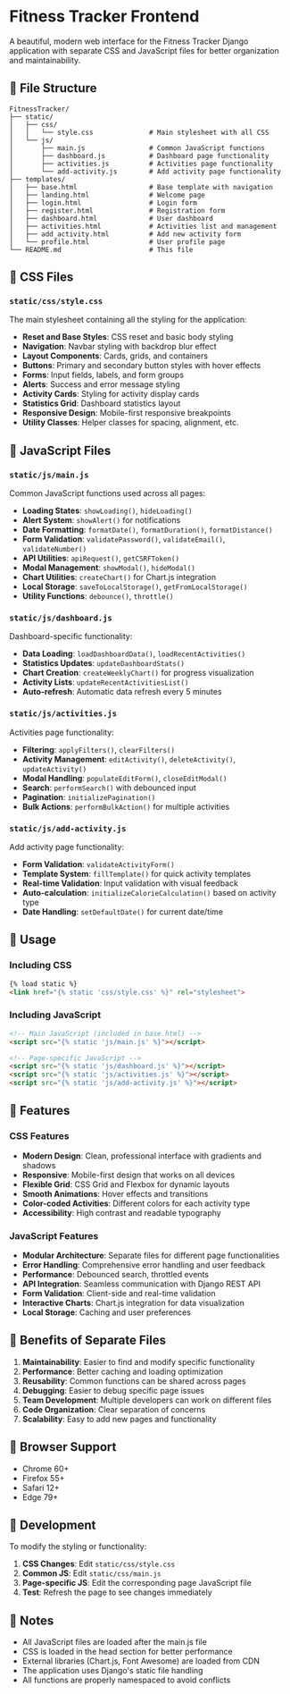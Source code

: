 # Fitness Tracker Frontend

A beautiful, modern web interface for the Fitness Tracker Django application with separate CSS and JavaScript files for better organization and maintainability.

## 📁 File Structure

```
FitnessTracker/
├── static/
│   ├── css/
│   │   └── style.css              # Main stylesheet with all CSS
│   └── js/
│       ├── main.js                # Common JavaScript functions
│       ├── dashboard.js           # Dashboard page functionality
│       ├── activities.js          # Activities page functionality
│       └── add-activity.js        # Add activity page functionality
├── templates/
│   ├── base.html                  # Base template with navigation
│   ├── landing.html               # Welcome page
│   ├── login.html                 # Login form
│   ├── register.html              # Registration form
│   ├── dashboard.html             # User dashboard
│   ├── activities.html            # Activities list and management
│   ├── add_activity.html          # Add new activity form
│   └── profile.html               # User profile page
└── README.md                      # This file
```

## 🎨 CSS Files

### `static/css/style.css`
The main stylesheet containing all the styling for the application:

- **Reset and Base Styles**: CSS reset and basic body styling
- **Navigation**: Navbar styling with backdrop blur effect
- **Layout Components**: Cards, grids, and containers
- **Buttons**: Primary and secondary button styles with hover effects
- **Forms**: Input fields, labels, and form groups
- **Alerts**: Success and error message styling
- **Activity Cards**: Styling for activity display cards
- **Statistics Grid**: Dashboard statistics layout
- **Responsive Design**: Mobile-first responsive breakpoints
- **Utility Classes**: Helper classes for spacing, alignment, etc.

## 🚀 JavaScript Files

### `static/js/main.js`
Common JavaScript functions used across all pages:

- **Loading States**: `showLoading()`, `hideLoading()`
- **Alert System**: `showAlert()` for notifications
- **Date Formatting**: `formatDate()`, `formatDuration()`, `formatDistance()`
- **Form Validation**: `validatePassword()`, `validateEmail()`, `validateNumber()`
- **API Utilities**: `apiRequest()`, `getCSRFToken()`
- **Modal Management**: `showModal()`, `hideModal()`
- **Chart Utilities**: `createChart()` for Chart.js integration
- **Local Storage**: `saveToLocalStorage()`, `getFromLocalStorage()`
- **Utility Functions**: `debounce()`, `throttle()`

### `static/js/dashboard.js`
Dashboard-specific functionality:

- **Data Loading**: `loadDashboardData()`, `loadRecentActivities()`
- **Statistics Updates**: `updateDashboardStats()`
- **Chart Creation**: `createWeeklyChart()` for progress visualization
- **Activity Lists**: `updateRecentActivitiesList()`
- **Auto-refresh**: Automatic data refresh every 5 minutes

### `static/js/activities.js`
Activities page functionality:

- **Filtering**: `applyFilters()`, `clearFilters()`
- **Activity Management**: `editActivity()`, `deleteActivity()`, `updateActivity()`
- **Modal Handling**: `populateEditForm()`, `closeEditModal()`
- **Search**: `performSearch()` with debounced input
- **Pagination**: `initializePagination()`
- **Bulk Actions**: `performBulkAction()` for multiple activities

### `static/js/add-activity.js`
Add activity page functionality:

- **Form Validation**: `validateActivityForm()`
- **Template System**: `fillTemplate()` for quick activity templates
- **Real-time Validation**: Input validation with visual feedback
- **Auto-calculation**: `initializeCalorieCalculation()` based on activity type
- **Date Handling**: `setDefaultDate()` for current date/time

## 🔧 Usage

### Including CSS
```html
{% load static %}
<link href="{% static 'css/style.css' %}" rel="stylesheet">
```

### Including JavaScript
```html
<!-- Main JavaScript (included in base.html) -->
<script src="{% static 'js/main.js' %}"></script>

<!-- Page-specific JavaScript -->
<script src="{% static 'js/dashboard.js' %}"></script>
<script src="{% static 'js/activities.js' %}"></script>
<script src="{% static 'js/add-activity.js' %}"></script>
```

## 🎯 Features

### CSS Features
- **Modern Design**: Clean, professional interface with gradients and shadows
- **Responsive**: Mobile-first design that works on all devices
- **Flexible Grid**: CSS Grid and Flexbox for dynamic layouts
- **Smooth Animations**: Hover effects and transitions
- **Color-coded Activities**: Different colors for each activity type
- **Accessibility**: High contrast and readable typography

### JavaScript Features
- **Modular Architecture**: Separate files for different page functionalities
- **Error Handling**: Comprehensive error handling and user feedback
- **Performance**: Debounced search, throttled events
- **API Integration**: Seamless communication with Django REST API
- **Form Validation**: Client-side and real-time validation
- **Interactive Charts**: Chart.js integration for data visualization
- **Local Storage**: Caching and user preferences

## 🚀 Benefits of Separate Files

1. **Maintainability**: Easier to find and modify specific functionality
2. **Performance**: Better caching and loading optimization
3. **Reusability**: Common functions can be shared across pages
4. **Debugging**: Easier to debug specific page issues
5. **Team Development**: Multiple developers can work on different files
6. **Code Organization**: Clear separation of concerns
7. **Scalability**: Easy to add new pages and functionality

## 📱 Browser Support

- Chrome 60+
- Firefox 55+
- Safari 12+
- Edge 79+

## 🔧 Development

To modify the styling or functionality:

1. **CSS Changes**: Edit `static/css/style.css`
2. **Common JS**: Edit `static/css/main.js`
3. **Page-specific JS**: Edit the corresponding page JavaScript file
4. **Test**: Refresh the page to see changes immediately

## 📝 Notes

- All JavaScript files are loaded after the main.js file
- CSS is loaded in the head section for better performance
- External libraries (Chart.js, Font Awesome) are loaded from CDN
- The application uses Django's static file handling
- All functions are properly namespaced to avoid conflicts
